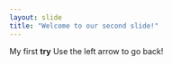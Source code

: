 ```yaml
---
layout: slide
title: "Welcome to our second slide!"
---
```

My first **try**
Use the left arrow to go back!
